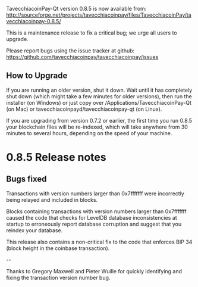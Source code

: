 TavecchiacoinPay-Qt version 0.8.5 is now available from:
  http://sourceforge.net/projects/tavecchiacoinpay/files/TavecchiacoinPay/tavecchiacoinpay-0.8.5/

This is a maintenance release to fix a critical bug;
we urge all users to upgrade.

Please report bugs using the issue tracker at github:
  https://github.com/tavecchiacoinpay/tavecchiacoinpay/issues


How to Upgrade
--------------

If you are running an older version, shut it down. Wait
until it has completely shut down (which might take a few minutes for older
versions), then run the installer (on Windows) or just copy over
/Applications/TavecchiacoinPay-Qt (on Mac) or tavecchiacoinpayd/tavecchiacoinpay-qt (on Linux).

If you are upgrading from version 0.7.2 or earlier, the first time you
run 0.8.5 your blockchain files will be re-indexed, which will take
anywhere from 30 minutes to several hours, depending on the speed of
your machine.

0.8.5 Release notes
===================

Bugs fixed
----------

Transactions with version numbers larger than 0x7fffffff were
incorrectly being relayed and included in blocks.

Blocks containing transactions with version numbers larger
than 0x7fffffff caused the code that checks for LevelDB database
inconsistencies at startup to erroneously report database
corruption and suggest that you reindex your database.

This release also contains a non-critical fix to the code that
enforces BIP 34 (block height in the coinbase transaction).

--

Thanks to Gregory Maxwell and Pieter Wuille for quickly
identifying and fixing the transaction version number bug.
